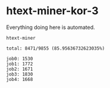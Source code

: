 # htext-miner-kor-3

Everything doing here is automated.

```
htext-miner

total: 8471/9855 (85.95636732623035%)

job0: 1530
job1: 1772
job2: 1671
job3: 1830
job4: 1668
```